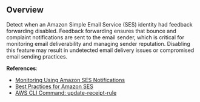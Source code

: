 ## Overview

Detect when an Amazon Simple Email Service (SES) identity had feedback forwarding disabled. Feedback forwarding ensures that bounce and complaint notifications are sent to the email sender, which is critical for monitoring email deliverability and managing sender reputation. Disabling this feature may result in undetected email delivery issues or compromised email sending practices.

**References**:
- [Monitoring Using Amazon SES Notifications](https://docs.aws.amazon.com/ses/latest/dg/monitor-sending-activity.html)
- [Best Practices for Amazon SES](https://docs.aws.amazon.com/ses/latest/dg/best-practices.html)
- [AWS CLI Command: update-receipt-rule](https://docs.aws.amazon.com/cli/latest/reference/ses/update-receipt-rule.html)
